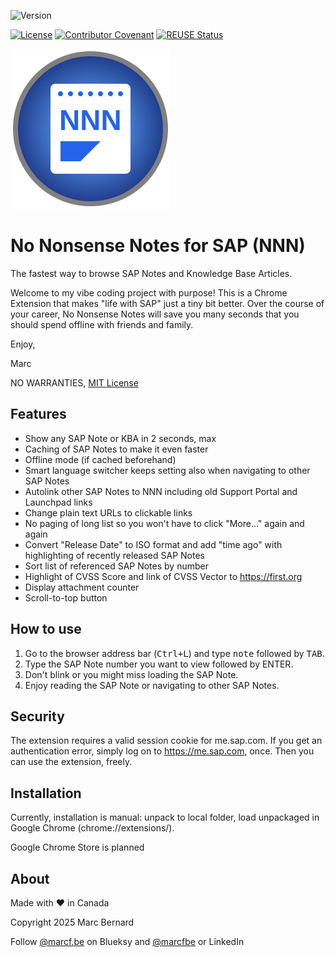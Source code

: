 ![Version](https://img.shields.io/github/manifest-json/v/marcfbe/chrome-no-nonsense-notes?label=Version&color=blue)

[![License](https://img.shields.io/github/license/marcfbe/chrome-no-nonsense-notes?label=License&color=success)](https://github.com/marcfbe/chrome-no-nonsense-notes/blob/main/LICENSE)
[![Contributor Covenant](https://img.shields.io/badge/Contributor%20Covenant-2.1-4baaaa.svg?color=success)](https://github.com/abapPM/.github/blob/main/CODE_OF_CONDUCT.md)
[![REUSE Status](https://api.reuse.software/badge/github.com/marcfbe/chrome-no-nonsense-notes)](https://api.reuse.software/info/github.com/marcfbe/chrome-no-nonsense-notes)

![NNN](https://raw.githubusercontent.com/marcfbe/chrome-no-nonsense-notes/main/img/nnn_logo.svg)

# No Nonsense Notes for SAP (NNN)

The fastest way to browse SAP Notes and Knowledge Base Articles.

Welcome to my vibe coding project with purpose! This is a Chrome Extension that makes "life with SAP" just a tiny bit better. Over the course of your career, No Nonsense Notes will save you many seconds that you should spend offline with friends and family.

Enjoy,

Marc

NO WARRANTIES, [MIT License](https://github.com/marcfbe/chrome-no-nonsense-notes/blob/main/LICENSE)

## Features

- Show any SAP Note or KBA in 2 seconds, max
- Caching of SAP Notes to make it even faster
- Offline mode (if cached beforehand)
- Smart language switcher keeps setting also when navigating to other SAP Notes
- Autolink other SAP Notes to NNN including old Support Portal and Launchpad links
- Change plain text URLs to clickable links
- No paging of long list so you won't have to click "More..." again and again
- Convert "Release Date" to ISO format and add "time ago" with highlighting of recently released SAP Notes
- Sort list of referenced SAP Notes by number
- Highlight of CVSS Score and link of CVSS Vector to https://first.org
- Display attachment counter
- Scroll-to-top button

## How to use

1. Go to the browser address bar (<kbd>Ctrl+L</kbd>) and type <kbd>note</kbd> followed by <kbd>TAB</kbd>.
2. Type the SAP Note number you want to view followed by <kdb>ENTER</kbd>.
3. Don't blink or you might miss loading the SAP Note.
4. Enjoy reading the SAP Note or navigating to other SAP Notes.

## Security

The extension requires a valid session cookie for me.sap.com. If you get an authentication error, simply log on to https://me.sap.com, once. Then you can use the extension, freely.

## Installation

Currently, installation is manual: unpack to local folder, load unpackaged in Google Chrome (chrome://extensions/).

Google Chrome Store is planned

## About

Made with ❤ in Canada

Copyright 2025 Marc Bernard

Follow [@marcf.be](https://bsky.app/profile/marcf.be) on Blueksy and [@marcfbe](https://linkedin.com/in/marcfbe) or LinkedIn
